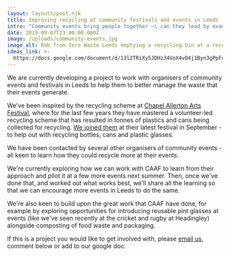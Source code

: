 ```yaml
---
layout: layouts/post.njk
title: Improving recycling at community festivals and events in Leeds
intro: "Community events bring people together –\_can they lead by example when it comes to waste?"
date: 2019-09-07T23:00:00.000Z
image: /uploads/community-events.jpg
image_alt: Rob from Zero Waste Leeds emptying a recycling bin at a recent event
ideas_link: >-
  https://docs.google.com/document/d/13l2TRiXy5JDHzJ4VoX4vO4j1Byn3gPpFco6ApI1a9gI/edit?usp=sharing
---
```

We are currently developing a project to work with organisers of community events and festivals in Leeds to help them to better manage the waste that their events generate.

We've been inspired by the recycling scheme at [Chapel Allerton Arts Festival](https://chapelallerton.org.uk/), where for the last few years they have mastered a volunteer-led recycling scheme that has resulted in tonnes of  plastics and cans being collected for recycling.  [We joined them](https://twitter.com/TheSocBiz/status/1168053978766237696?s=20) at their latest festival in September - to help out with recycling bottles, cans and plastic glasses.  

We have been contacted by several other organisers of community events - all keen to learn how they could recycle more at their events.

We're currently exploring how we can work with CAAF to learn from their approach and pilot it at a few more events next summer.  Then, once we've done that, and worked out what works best, we'll share all the learning so that we can encourage more events in Leeds to do the same.  

We're also keen to build upon the great work that CAAF have done, for example by exploring opportunities for introducing reusable pint glasses at events (like we've seen recently at the cricket and rugby at Headingley) alongside composting of food waste and packaging.

If this is a project you would like to get involved with, please [email us](mailto:info@zerowasteleeds.org.uk), comment below or add to our google doc.
